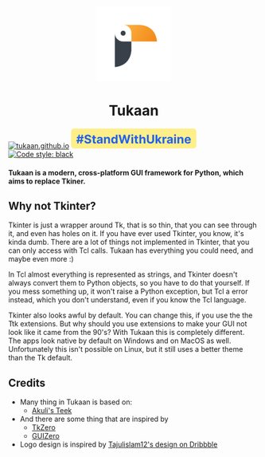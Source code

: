 <p align="center">
  <img src="https://raw.githubusercontent.com/tukaan/.github/master/assets/tukaan.png" alt="Tukaan" width="150px">
  <h1 align="center">Tukaan</h1>
</p>


[![tukaan.github.io](https://img.shields.io/badge/Website-tukaan.github.io-%23ec9f30)](https://tukaan.github.io)
[![#StandWithUkraine](https://raw.githubusercontent.com/vshymanskyy/StandWithUkraine/main/badges/StandWithUkraine.svg)](https://www.standwithukraine.how/)
[![Code style: black](https://img.shields.io/badge/code%20style-black-1c1c1c.svg)](https://github.com/psf/black)

#### Tukaan is a modern, cross-platform GUI framework for Python, which aims to replace Tkiner.

## Why not Tkinter?
Tkinter is just a wrapper around Tk, that is so thin, that you can see through it, and even has holes on it. If you have ever used Tkinter, you know, it's kinda dumb. There are a lot of things not implemented in Tkinter, that you can only access with Tcl calls. Tukaan has everything you could need, and maybe even more :)

In Tcl almost everything is represented as strings, and Tkinter doesn't always convert them to Python objects, so you have to do that yourself. If you mess something up, it won't raise a Python exception, but Tcl a error instead, which you don't understand, even if you know the Tcl language.

Tkinter also looks awful by default. You can change this, if you use the the Ttk extensions. But why should you use extensions to make your GUI not look like it came from the 90's?
With Tukaan this is completely different. The apps look native by default on Windows and on MacOS as well. Unfortunately this isn't possible on Linux, but it still uses a better theme than the Tk default.


## Credits
- Many thing in Tukaan is based on:
  - [Akuli's Teek](https://github.com/Akuli/teek)
- And there are some thing that are inspired by
  - [TkZero](https://github.com/UnsignedArduino/TkZero)
  - [GUIZero](https://github.com/lawsie/guizero)
- Logo design is inspired by [Tajulislam12's design on Dribbble](https://dribbble.com/shots/14487668-toucan-logo-design-Icon)
